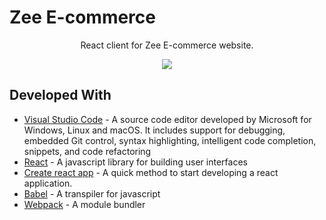 # Zee E-commerce

<p align="center">React client for Zee E-commerce website.</p>

<p align="center">
  <img src="https://drive.google.com/uc?export=download&id=1pyXOChkeOpWEfiUEu9Kmtq-WGIxr8i8h">
</p>

## Developed With

* [Visual Studio Code](https://code.visualstudio.com/) - A source code editor developed by Microsoft for Windows, Linux and macOS. It includes support for debugging, embedded Git control, syntax highlighting, intelligent code completion, snippets, and code refactoring
* [React](https://reactjs.org/) - A javascript library for building user interfaces
* [Create react app](https://create-react-app.dev/) - A quick method to start developing a react application.
* [Babel](https://babeljs.io/) - A transpiler for javascript
* [Webpack](https://webpack.js.org/) - A module bundler
